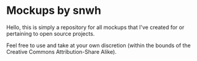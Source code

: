 Mockups by snwh
=======

Hello, this is simply a repository for all mockups that I've created for or pertaining to open source projects.

Feel free to use and take at your own discretion (within the bounds of the Creative Commons Attribution-Share Alike).
